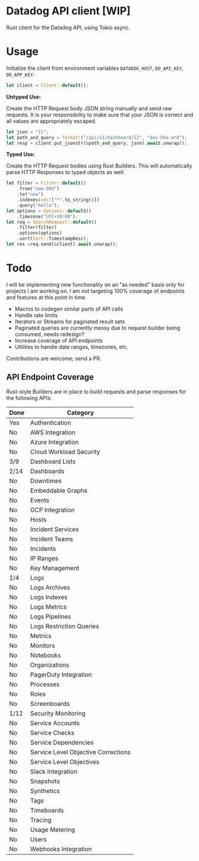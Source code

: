 # Datadog API client [WIP]

Rust client for the Datadog API, using Tokio async.

# Usage

Initialize the client from environment variables `DATADOG_HOST`, `DD_API_KEY`, `DD_APP_KEY`:

```rs
let client = Client::default();
```
__Untyped Use:__

Create the HTTP Request body JSON string manually and send raw requests.  It is your responsibility to make sure that your JSON is correct and all values are appropriately escaped.

```rs
let json = "{}";
let path_and_query = format!("/api/v1/dashboard/{}", "das-hbo-ard");
let resp = client.put_jsonstr(&path_and_query, json).await.unwrap();
```

__Typed Use:__

Create the HTTP Request bodies using Rust Builders.  This will automatically parse HTTP Responses to typed objects as well.

```rs
let filter = Filter::default()
    .from("now-90d")
    .to("now")
    .indexes(vec!["*".to_string()])
    .query("hello");
let options = Options::default()
    .timezone("UTC+10:00");
let req = SearchRequest::default()
    .filter(filter)
    .options(options)
    .sort(Sort::TimestampDesc);
let res =req.send(&client).await.unwrap();
```

# Todo

I will be implementing new functionality on an "as needed" basis only for projects I am working on.  I am not targeting 100% coverage of endpoints and features at this point in time.

* Macros to codegen similar parts of API calls
* Handle rate limits
* Iterators or Streams for paginated result sets
* Paginated queries are currently messy due to request builder being consumed, needs redesign?
* Increase coverage of API endpoints
* Utilities to handle date ranges, timezones, etc.

Contributions are welcome; send a PR.

## API Endpoint Coverage

Rust-style Builders are in place to build requests and parse responses for the following APIs:

| Done | Category                            |
| ---- | ----------------------------------- |
| Yes  | Authentication                      |
| No   | AWS Integration                     |
| No   | Azure Integration                   |
| No   | Cloud Workload Security             |
| 3/9  | Dashboard Lists                     |
| 2/14 | Dashboards                          |
| No   | Downtimes                           |
| No   | Embeddable Graphs                   |
| No   | Events                              |
| No   | GCP Integration                     |
| No   | Hosts                               |
| No   | Incident Services                   |
| No   | Incident Teams                      |
| No   | Incidents                           |
| No   | IP Ranges                           |
| No   | Key Management                      |
| 1/4  | Logs                                |
| No   | Logs Archives                       |
| No   | Logs Indexes                        |
| No   | Logs Metrics                        |
| No   | Logs Pipelines                      |
| No   | Logs Restriction Queries            |
| No   | Metrics                             |
| No   | Monitors                            |
| No   | Notebooks                           |
| No   | Organizations                       |
| No   | PagerDuty Integration               |
| No   | Processes                           |
| No   | Roles                               |
| No   | Screenboards                        |
| 1/12 | Security Monitoring                 |
| No   | Service Accounts                    |
| No   | Service Checks                      |
| No   | Service Dependencies                |
| No   | Service Level Objective Corrections |
| No   | Service Level Objectives            |
| No   | Slack Integration                   |
| No   | Snapshots                           |
| No   | Synthetics                          |
| No   | Tags                                |
| No   | Timeboards                          |
| No   | Tracing                             |
| No   | Usage Metering                      |
| No   | Users                               |
| No   | Webhooks Integration                |
